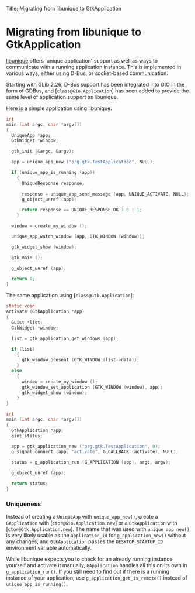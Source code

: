 Title: Migrating from libunique to GtkApplication

# Migrating from libunique to GtkApplication

[libunique](https://gitlab.gnome.org/Archive/unique) offers 'unique
application' support as well as ways to communicate with a running
application instance. This is implemented in various ways, either using
D-Bus, or socket-based communication.

Starting with GLib 2.26, D-Bus support has been integrated into GIO in the
form of GDBus, and [`class@Gio.Application`] has been added to provide the
same level of application support as libunique.

Here is a simple application using libunique:

```c
int
main (int argc, char *argv[])
{
  UniqueApp *app;
  GtkWidget *window;

  gtk_init (&argc, &argv);

  app = unique_app_new ("org.gtk.TestApplication", NULL);

  if (unique_app_is_running (app))
    {
      UniqueResponse response;

      response = unique_app_send_message (app, UNIQUE_ACTIVATE, NULL);
      g_object_unref (app);

      return response == UNIQUE_RESPONSE_OK ? 0 : 1;
    }

  window = create_my_window ();

  unique_app_watch_window (app, GTK_WINDOW (window));

  gtk_widget_show (window);

  gtk_main ();

  g_object_unref (app);

  return 0;
}
```

The same application using [`class@Gtk.Application`]:

```c
static void
activate (GtkApplication *app)
{
  GList *list;
  GtkWidget *window;

  list = gtk_application_get_windows (app);

  if (list)
    {
      gtk_window_present (GTK_WINDOW (list->data));
    }
  else
    {
      window = create_my_window ();
      gtk_window_set_application (GTK_WINDOW (window), app);
      gtk_widget_show (window);
    }
}

int
main (int argc, char *argv[])
{
  GtkApplication *app;
  gint status;

  app = gtk_application_new ("org.gtk.TestApplication", 0);
  g_signal_connect (app, "activate", G_CALLBACK (activate), NULL);

  status = g_application_run (G_APPLICATION (app), argc, argv);

  g_object_unref (app);

  return status;
}
```

### Uniqueness

Instead of creating a `UniqueApp` with `unique_app_new()`, create a
`GApplication` with [`ctor@Gio.Application.new`] or a `GtkApplication` with
[`ctor@Gtk.Application.new`]. The name that was used with `unique_app_new()`
is very likely usable as the `application_id` for `g_application_new()` without
any changes, and `GtkApplication` passes the `DESKTOP_STARTUP_ID` environment
variable automatically.

While libunique expects you to check for an already running instance
yourself and activate it manually, `GApplication` handles all this on its own
in `g_application_run()`. If you still need to find out if there is a running
instance of your application, use `g_application_get_is_remote()` instead of
`unique_app_is_running()`.
